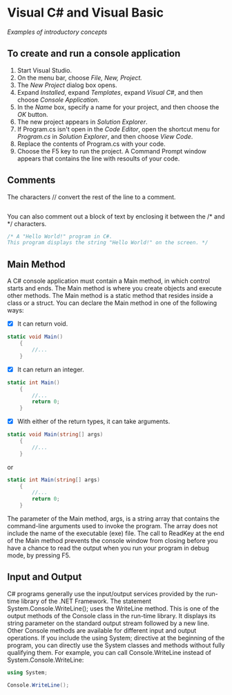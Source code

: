 # Visual C# and Visual Basic
_Examples of introductory concepts_



## To create and run a console application

1. Start Visual Studio.
2. On the menu bar, choose _File, New, Project._
3. The _New Project_ dialog box opens.
4. Expand _Installed_, expand _Templates_, expand _Visual C#_, and then choose _Console Application_.
5. In the _Name_ box, specify a name for your project, and then choose the _OK_ button.
6. The new project appears in _Solution Explorer_.
7. If Program.cs isn't open in the _Code Editor_, open the shortcut menu for _Program.cs_ in _Solution Explorer_, and then choose _View Code_.
8. Replace the contents of Program.cs with your code.
9. Choose the F5 key to run the project. A Command Prompt window appears that contains the line with resoults of your code.


## Comments

The characters // convert the rest of the line to a comment.
``` c# // A Hello World! program in C#. 
```
You can also comment out a block of text by enclosing it between the /* and */ characters.
```c#
/* A "Hello World!" program in C#.
This program displays the string "Hello World!" on the screen. */
```

## Main Method

A C# console application must contain a Main method, in which control starts and ends. The Main method is where you create objects and execute other methods.
The Main method is a static method that resides inside a class or a struct. You can declare the Main method in one of the following ways:

- [x] It can return void.
``` c#
static void Main()
    {
        //...
    }
```
- [x] It can return an integer.
``` c#
static int Main()
    {
        //...
        return 0;
    }
```
- [x] With either of the return types, it can take arguments.
``` c#
static void Main(string[] args)
    {
        //...
    }
```
or

``` c#
static int Main(string[] args)
    {
        //...
        return 0;
    }
```
The parameter of the Main method, args, is a string array that contains the command-line arguments used to invoke the program. The array does not include the name of the executable (exe) file.
The call to ReadKey at the end of the Main method prevents the console window from closing before you have a chance to read the output when you run your program in debug mode, by pressing F5.

## Input and Output

C# programs generally use the input/output services provided by the run-time library of the .NET Framework. The statement System.Console.WriteLine(); uses the WriteLine method. This is one of the output methods of the Console class in the run-time library. It displays its string parameter on the standard output stream followed by a new line. Other Console methods are available for different input and output operations. If you include the using System; directive at the beginning of the program, you can directly use the System classes and methods without fully qualifying them. For example, you can call Console.WriteLine instead of System.Console.WriteLine:
``` c#
using System;

Console.WriteLine();
```










